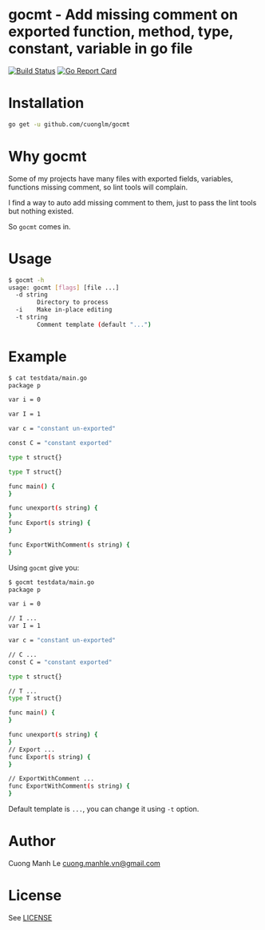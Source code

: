# gocmt - Add missing comment on exported function, method, type, constant, variable in go file

[![Build Status](https://travis-ci.org/cuonglm/gocmt.svg?branch=master)](https://travis-ci.org/cuonglm/gocmt)
[![Go Report Card](https://goreportcard.com/badge/github.com/cuonglm/gocmt)](https://goreportcard.com/report/github.com/cuonglm/gocmt)

# Installation
```sh
go get -u github.com/cuonglm/gocmt
```

# Why gocmt

Some of my projects have many files with exported fields, variables, functions missing comment, so lint tools will complain.

I find a way to auto add missing comment to them, just to pass the lint tools but nothing existed.

So `gocmt` comes in.

# Usage
```sh
$ gocmt -h
usage: gocmt [flags] [file ...]
  -d string
    	Directory to process
  -i	Make in-place editing
  -t string
    	Comment template (default "...")
```

# Example
```sh
$ cat testdata/main.go
package p

var i = 0

var I = 1

var c = "constant un-exported"

const C = "constant exported"

type t struct{}

type T struct{}

func main() {
}

func unexport(s string) {
}
func Export(s string) {
}

func ExportWithComment(s string) {
}
```

Using `gocmt` give you:
```sh
$ gocmt testdata/main.go
package p

var i = 0

// I ...
var I = 1

var c = "constant un-exported"

// C ...
const C = "constant exported"

type t struct{}

// T ...
type T struct{}

func main() {
}

func unexport(s string) {
}
// Export ...
func Export(s string) {
}

// ExportWithComment ...
func ExportWithComment(s string) {
}
```

Default template is `...`, you can change it using `-t` option.

# Author

Cuong Manh Le <cuong.manhle.vn@gmail.com>

# License

See [LICENSE](https://github.com/cuonglm/gocmt/blob/master/LICENSE)
